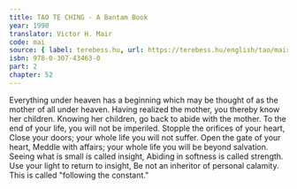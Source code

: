 ```yaml
---
title: TAO TE CHING - A Bantam Book
year: 1990
translator: Victor H. Mair
code: mai
source: { label: terebess.hu, url: https://terebess.hu/english/tao/mair.html }
isbn: 978-0-307-43463-0
part: 2
chapter: 52
---
```


Everything under heaven has a beginning which may be thought of as the mother of all under heaven.
Having realized the mother, you thereby know her children.
Knowing her children, go back to abide with the mother.
To the end of your life, you will not be imperiled.
Stopple the orifices of your heart,
Close your doors;
your whole life you will not suffer.
Open the gate of your heart,
Meddle with affairs;
your whole life you will be beyond salvation.
Seeing what is small is called insight,
Abiding in softness is called strength.
Use your light to return to insight,
Be not an inheritor of personal calamity.
This is called "following the constant."
